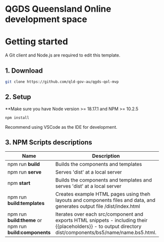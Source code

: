 # QGDS Queensland Online development space

# Getting started

A Git client and Node.js are required to edit this template.

## 1. Download

```bash
git clone https://github.com/qld-gov-au/qgds-qol-mvp
```

## 2. Setup

**Make sure you have Node version >= 18.17.1 and NPM >= 10.2.5

```bash
npm install
```

Recommend using VSCode as the IDE for development.

## 3. NPM Scripts descriptions
| Name        | Description     |
| ------------- | ------------- |
| npm run **build**  | Builds the components and templates |
| npm run **serve** | Serves 'dist' at a local server |
| npm **start**  | Builds the components and templates and serves 'dist' at a local server |
| npm run **build:templates** | Creates example HTML pages using theh layouts and components files and data, and generates output file /dist/index.html |
| npm run **build:theme** or npm run **build:components** | Iterates over each src/component and exports HTML snippets - including their {{placeholders}} - to output directory dist/components/bs5/name/name.bs5.html.  